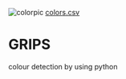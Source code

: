 ![colorpic](https://user-images.githubusercontent.com/71486070/190062917-0be20f24-3a74-4e43-98bd-1587e08ad084.jpg)
[colors.csv](https://github.com/A-ammu/GRIPS/files/9562812/colors.csv)
# GRIPS
colour detection by using python
